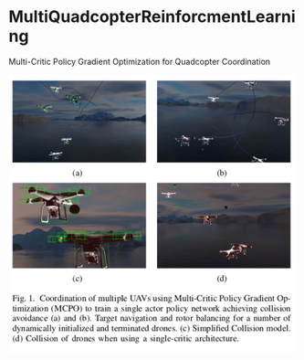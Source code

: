 # MultiQuadcopterReinforcmentLearning
Multi-Critic Policy Gradient Optimization for Quadcopter Coordination

![Intro](/imgs/Selection_133.png)
